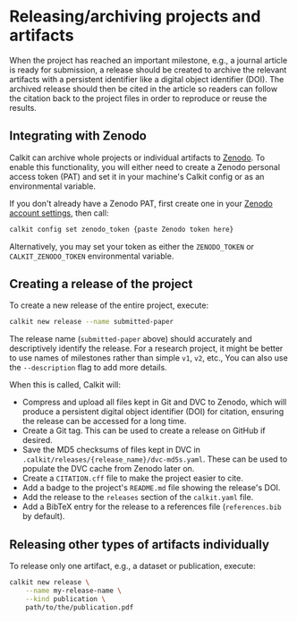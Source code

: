 # Releasing/archiving projects and artifacts

When the project has reached an important milestone, e.g.,
a journal article is ready for submission,
a release should be created to archive the relevant artifacts
with a persistent identifier like a digital object identifier (DOI).
The archived release should then be cited in the article
so readers can follow the citation back to the project
files in order to reproduce or reuse the results.

## Integrating with Zenodo

Calkit can archive whole projects or individual artifacts to
[Zenodo](https://zenodo.org).
To enable this functionality,
you will either need to create a Zenodo personal access token (PAT) and set it
in your machine's Calkit config or as an environmental variable.

If you don't already have a Zenodo PAT,
first create one in your
[Zenodo account settings](https://zenodo.org/account/settings/applications/),
then call:

```sh
calkit config set zenodo_token {paste Zenodo token here}
```

Alternatively,
you may set your token as either the `ZENODO_TOKEN` or `CALKIT_ZENODO_TOKEN`
environmental variable.

## Creating a release of the project

To create a new release of the entire project, execute:

```sh
calkit new release --name submitted-paper
```

The release name (`submitted-paper` above)
should accurately and descriptively identify the release.
For a research project, it might be better to use names of milestones
rather than simple `v1`, `v2`, etc.,
You can also use the `--description` flag to add more details.

When this is called, Calkit will:

- Compress and upload all files kept in Git and DVC to Zenodo,
  which will produce a persistent digital object identifier (DOI)
  for citation,
  ensuring the release can be accessed for a long time.
- Create a Git tag. This can be used to create a release on GitHub if desired.
- Save the MD5 checksums of files kept in DVC in
  `.calkit/releases/{release_name}/dvc-md5s.yaml`.
  These can be used to populate the DVC cache from Zenodo later on.
- Create a `CITATION.cff` file to make the project easier to cite.
- Add a badge to the project's `README.md` file showing the release's DOI.
- Add the release to the `releases` section of the `calkit.yaml` file.
- Add a BibTeX entry for the release to a references file
  (`references.bib` by default).

## Releasing other types of artifacts individually

To release only one artifact, e.g., a dataset or publication,
execute:

```sh
calkit new release \
    --name my-release-name \
    --kind publication \
    path/to/the/publication.pdf
```
